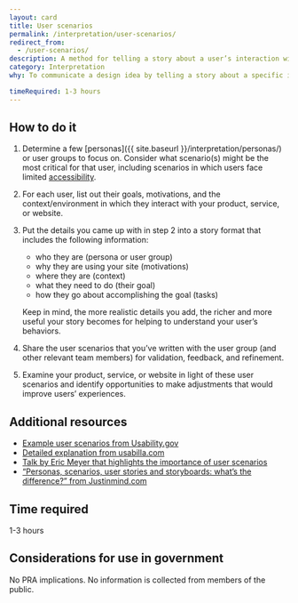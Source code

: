 ```yaml
---
layout: card
title: User scenarios
permalink: /interpretation/user-scenarios/
redirect_from:
  - /user-scenarios/
description: A method for telling a story about a user’s interaction with your product, service, or website, focusing on the what, how, and why.
category: Interpretation
why: To communicate a design idea by telling a story about a specific interaction for a specific user. Through creating user scenarios, you’ll identify what the user’s motivations are for using your product, service, or website, as well as their expectations and goals. User scenarios help teams consider both how the same user’s needs might vary depending on their context and how a diverse group of users in the same scenario might have different needs. By constructing user scenarios, you can help the team answer questions about how accessible, inclusive, and adaptive your product, service, or website is.

timeRequired: 1-3 hours
---
```


## How to do it

1. Determine a few [personas]({{ site.baseurl }}/interpretation/personas/) or user groups to focus on. Consider what scenario(s) might be the most critical for that user, including scenarios in which users face limited [accessibility](https://accessibility.digital.gov/).
1. For each user, list out their goals, motivations, and the context/environment in which they interact with your product, service, or website.
1. Put the details you came up with in step 2 into a story format that includes the following information:
    * who they are (persona or user group)
    * why they are using your site (motivations)
    * where they are (context)
    * what they need to do (their goal)
    * how they go about accomplishing the goal (tasks)  

    Keep in mind, the more realistic details you add, the richer and more useful your story becomes for helping to understand your user’s behaviors.   

1. Share the user scenarios that you’ve written with the user group (and other relevant team members) for validation, feedback, and refinement.
1. Examine your product, service, or website in light of these user scenarios and identify opportunities to make adjustments that would improve users’ experiences.


<section class="method--section method--section--additional-resources" markdown="1">

## Additional resources

- [Example user scenarios from Usability.gov](https://www.usability.gov/how-to-and-tools/methods/scenarios.html)
- [Detailed explanation from usabilla.com](https://usabilla.com/blog/how-user-scenarios-help-to-improve-your-ux/)
- [Talk by Eric Meyer that highlights the importance of user scenarios](https://aneventapart.com/news/post/compassionate-design-by-eric-meyeran-event-apart-video)
- [“Personas, scenarios, user stories and storyboards: what’s the difference?” from Justinmind.com](https://www.justinmind.com/blog/user-personas-scenarios-user-stories-and-storyboards-whats-the-difference/)

## Time required
1-3 hours

</section>

<section class="method--section method--section--government-considerations" markdown="1" >

## Considerations for use in government

No PRA implications. No information is collected from members of the public.
</section>
